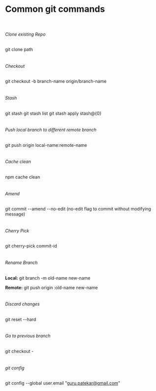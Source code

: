 # Common git commands
<br />

###### Clone existing Repo
git clone path
<br />
<br />

###### Checkout
git checkout -b branch-name origin/branch-name
<br />
<br />

###### Stash
git stash
git stash list
git stash apply stash@{0}
<br />
<br />

###### Push local branch to different remote branch
git push origin local-name:remote-name
<br />
<br />

###### Cache clean
npm cache clean
<br />
<br />

###### Amend
git commit --amend --no-edit (no-edit flag to commit without modifying message)
<br />
<br />

###### Cherry Pick
git cherry-pick commit-id
<br />
<br />

###### Rename Branch
**Local:**
git branch -m old-name new-name

**Remote:**
git push origin :old-name new-name
<br />
<br />

###### Discard changes
git reset --hard
<br />
<br />

###### Go to previous branch 
git checkout -
<br />
<br />

###### git config 
 git config --global user.email "guru.patekar@gmail.com"
